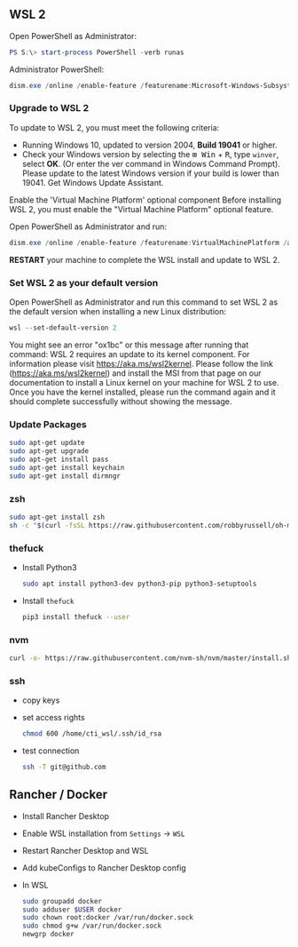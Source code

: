 ## WSL 2

Open PowerShell as Administrator:

```PowerShell
PS S:\> start-process PowerShell -verb runas
```

Administrator PowerShell:

```PowerShell
dism.exe /online /enable-feature /featurename:Microsoft-Windows-Subsystem-Linux /all /norestart
```

### Upgrade to WSL 2

To update to WSL 2, you must meet the following criteria:

- Running Windows 10, updated to version 2004, **Build 19041** or higher.
- Check your Windows version by selecting the <kbd>⊞ Win</kbd> + <kbd>R</kbd>, type `winver`, select **OK**. (Or enter the ver command in Windows Command Prompt). Please update to the latest Windows version if your build is lower than 19041. Get Windows Update Assistant.

Enable the 'Virtual Machine Platform' optional component
Before installing WSL 2, you must enable the "Virtual Machine Platform" optional feature.

Open PowerShell as Administrator and run:

```PowerShell
dism.exe /online /enable-feature /featurename:VirtualMachinePlatform /all /norestart
```

**RESTART** your machine to complete the WSL install and update to WSL 2.

### Set WSL 2 as your default version

Open PowerShell as Administrator and run this command to set WSL 2 as the default version when installing a new Linux distribution:

```PowerShell
wsl --set-default-version 2
```

You might see an error "ox1bc" or this message after running that command: WSL 2 requires an update to its kernel component. For information please visit https://aka.ms/wsl2kernel. Please follow the link (https://aka.ms/wsl2kernel) and install the MSI from that page on our documentation to install a Linux kernel on your machine for WSL 2 to use. Once you have the kernel installed, please run the command again and it should complete successfully without showing the message.

### Update Packages

```sh
sudo apt-get update
sudo apt-get upgrade
sudo apt-get install pass
sudo apt-get install keychain
sudo apt-get install dirmngr
```

### zsh

```sh
sudo apt-get install zsh
sh -c "$(curl -fsSL https://raw.githubusercontent.com/robbyrussell/oh-my-zsh/master/tools/install.sh)"
```

### thefuck

- Install Python3

  ```sh
  sudo apt install python3-dev python3-pip python3-setuptools
  ```

- Install `thefuck`

  ```sh
  pip3 install thefuck --user
  ```


### nvm

```sh
curl -o- https://raw.githubusercontent.com/nvm-sh/nvm/master/install.sh | bash
```

### ssh

- copy keys
- set access rights

  ```sh
  chmod 600 /home/cti_wsl/.ssh/id_rsa
  ```

- test connection

  ```sh
  ssh -T git@github.com
  ```

## Rancher / Docker

- Install Rancher Desktop
- Enable WSL installation from `Settings` -> `WSL`
- Restart Rancher Desktop and WSL
- Add kubeConfigs to Rancher Desktop config
- In WSL

  ```sh
  sudo groupadd docker
  sudo adduser $USER docker
  sudo chown root:docker /var/run/docker.sock
  sudo chmod g+w /var/run/docker.sock
  newgrp docker
  ```